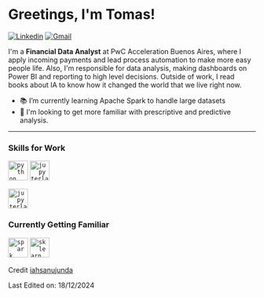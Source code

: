 <!-- Greeting -->
# Greetings, I'm Tomas!

[![Linkedin](https://img.shields.io/badge/-tomascabreraroman-blue?style=flat&logo=Linkedin&logoColor=white)](https://www.linkedin.com/in/tomascabreraroman/)
[![Gmail](https://img.shields.io/badge/-tomascabrera739@gmail.com-c14438?style=flat&logo=Gmail&logoColor=white)](mailto:tomascabrera739@gmail.com)

<!--Introduction -->
I'm a **Financial Data Analyst** at PwC Acceleration Buenos Aires, where I apply incoming payments and lead process automation to make more easy people life.
Also, I'm responsible for data analysis, making dashboards on Power BI and reporting to high level decisions.
Outside of work, I read books about IA to know how it changed the world that we live right now.

- 📚 I’m currently learning Apache Spark to handle large datasets
- 🌱 I'm looking to get more familiar with prescriptive and predictive analysis.
---

### Skills for Work
<code><a href="https://www.python.org/"><img height="40" src="https://upload.wikimedia.org/wikipedia/commons/thumb/c/c3/Python-logo-notext.svg/1200px-Python-logo-notext.svg.png" alt="python logo" /></a></code>
<code><a href="https://jupyter.org/"><img height="40" src="https://upload.wikimedia.org/wikipedia/commons/thumb/3/38/Jupyter_logo.svg/1200px-Jupyter_logo.svg.png" alt="jupyterlab logo" /></a></code>

<code><a href="https://www.sqlite.org/"><img height="40" src="https://img.shields.io/badge/sqlite-%2307405e.svg?style=for-the-badge&logo=sqlite&logoColor=white" alt="jupyterlab logo" /></a></code>




### Currently Getting Familiar
<code><a href="https://spark.apache.org/"><img height="40" src="https://upload.wikimedia.org/wikipedia/commons/thumb/f/f3/Apache_Spark_logo.svg/1200px-Apache_Spark_logo.svg.png" alt="spark logo" /></a></code>
<code><a href="https://scikit-learn.org/"><img height="40" src="https://upload.wikimedia.org/wikipedia/commons/thumb/0/05/Scikit_learn_logo_small.svg/1280px-Scikit_learn_logo_small.svg.png" alt="sklearn logo" /></a></a></code>

Credit [iahsanujunda](https://github.com/iahsanujunda)

Last Edited on: 18/12/2024
